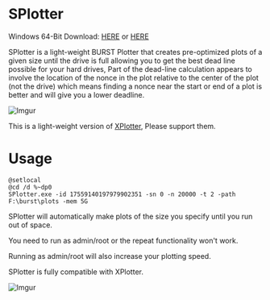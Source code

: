# SPlotter

Windows 64-Bit Download: [HERE](https://drive.google.com/open?id=0B0Q42ssOM6b6d1YwQWFscFJZUjQ) or [HERE](https://github.com/SamuelNZ/SPlotter/releases/download/v1.0/SPlotter.zip)


SPlotter is a light-weight BURST Plotter that creates pre-optimized plots of a given size until the drive is full allowing you to get the best dead line possible for your hard drives, Part of the dead-line calculation appears to involve the location of the nonce in the plot relative to the center of the plot (not the drive) which means finding a nonce near the start or end of a plot is better and will give you a lower deadline.

![Imgur](http://i.imgur.com/MQcQvCA.png)


This is a light-weight version of [XPlotter](https://github.com/Blagodarenko/XPlotter), Please support them.


# Usage

```
@setlocal
@cd /d %~dp0 
SPlotter.exe -id 17559140197979902351 -sn 0 -n 20000 -t 2 -path F:\burst\plots -mem 5G
```

SPlotter will automatically make plots of the size you specify until you run out of space.

You need to run as admin/root or the repeat functionality won't work.

Running as admin/root will also increase your plotting speed.

SPlotter is fully compatible with XPlotter.

![Imgur](http://i.imgur.com/6RNroRy.png)
